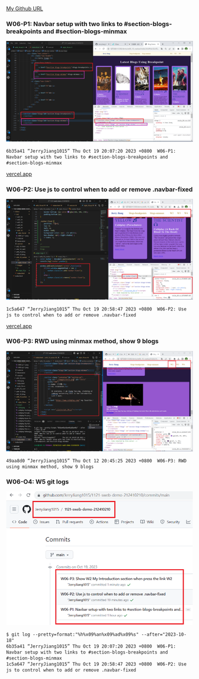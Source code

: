 [My Github URL](https://github.com/JerryJiang1015/1121-sweb-demo-212410210.git)

### W06-P1: Navbar setup with two links to #section-blogs-breakpoints and #section-blogs-minmax

![](W06-p1-1.png)

```
6b35a41 “JerryJiang1015” Thu Oct 19 20:07:20 2023 +0800  W06-P1: Navbar setup with two links to #section-blogs-breakpoints and #section-blogs-minmax
```

[vercel.app](https://1121-sweb-demo-212410210.vercel.app/)

### W06-P2: Use js to control when to add or remove .navbar-fixed

![](W06-p2-1.png)

```
1c5a647 “JerryJiang1015” Thu Oct 19 20:58:47 2023 +0800  W06-P2: Use js to control when to add or remove .navbar-fixed
```

[vercel.app](https://1121-sweb-demo-212410210.vercel.app/)

### W06-P3: RWD using minmax method, show 9 blogs

![](W06-p3.png)

```
49aa8d0 “JerryJiang1015” Thu Oct 12 20:45:25 2023 +0800  W06-P3: RWD using minmax method, show 9 blogs
```

### W06-O4: W5 git logs

![](W06-p4.png)

```
$ git log --pretty=format:"%h%x09%an%x09%ad%x09%s" --after="2023-10-18"
6b35a41 “JerryJiang1015” Thu Oct 19 20:07:20 2023 +0800  W06-P1: Navbar setup with two links to #section-blogs-breakpoints and #section-blogs-minmax
1c5a647 “JerryJiang1015” Thu Oct 19 20:58:47 2023 +0800  W06-P2: Use js to control when to add or remove .navbar-fixed
```
